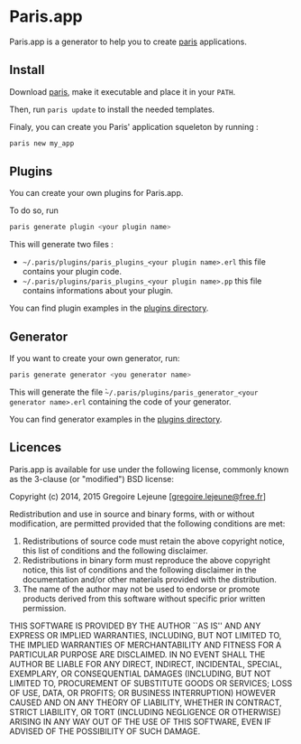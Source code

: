 # Paris.app

Paris.app is a generator to help you to create [paris](https://github.com/emedia-project/paris) applications. 

## Install

Download [paris](https://github.com/emedia-project/paris.app/wiki/paris), make it executable and place it in your `PATH`.

Then, run `paris update` to install the needed templates.

Finaly, you can create you Paris' application squeleton by running :

```sh
paris new my_app
```

## Plugins

You can create your own plugins for Paris.app.

To do so, run

```sh
paris generate plugin <your plugin name>
```

This will generate two files :
* `~/.paris/plugins/paris_plugins_<your plugin name>.erl` this file contains your plugin code.
* `~/.paris/plugins/paris_plugins_<your plugin name>.pp` this file contains informations about your plugin.

You can find plugin examples in the [plugins directory](https://github.com/emedia-project/paris.app/tree/master/plugins).

## Generator

If you want to create your own generator, run:

```sh
paris generate generator <you generator name>
```

This will generate the file ̀`~/.paris/plugins/paris_generator_<your generator name>.erl` containing the code of your generator.

You can find generator examples in the [plugins directory](https://github.com/emedia-project/paris.app/tree/master/plugins).

## Licences

Paris.app is available for use under the following license, commonly known as the 3-clause (or "modified") BSD license:

Copyright (c) 2014, 2015 Gregoire Lejeune [gregoire.lejeune@free.fr]

Redistribution and use in source and binary forms, with or without modification, are permitted provided that the following conditions are met:

1. Redistributions of source code must retain the above copyright notice, this list of conditions and the following disclaimer.
2. Redistributions in binary form must reproduce the above copyright notice, this list of conditions and the following disclaimer in the documentation and/or other materials provided with the distribution.
3. The name of the author may not be used to endorse or promote products derived from this software without specific prior written permission.

THIS SOFTWARE IS PROVIDED BY THE AUTHOR ``AS IS'' AND ANY EXPRESS OR IMPLIED WARRANTIES, INCLUDING, BUT NOT LIMITED TO, THE IMPLIED WARRANTIES OF MERCHANTABILITY AND FITNESS FOR A PARTICULAR PURPOSE ARE DISCLAIMED.  IN NO EVENT SHALL THE AUTHOR BE LIABLE FOR ANY DIRECT, INDIRECT, INCIDENTAL, SPECIAL, EXEMPLARY, OR CONSEQUENTIAL DAMAGES (INCLUDING, BUT NOT LIMITED TO, PROCUREMENT OF SUBSTITUTE GOODS OR SERVICES; LOSS OF USE, DATA, OR PROFITS; OR BUSINESS INTERRUPTION) HOWEVER CAUSED AND ON ANY THEORY OF LIABILITY, WHETHER IN CONTRACT, STRICT LIABILITY, OR TORT (INCLUDING NEGLIGENCE OR OTHERWISE) ARISING IN ANY WAY OUT OF THE USE OF THIS SOFTWARE, EVEN IF ADVISED OF THE POSSIBILITY OF SUCH DAMAGE.
